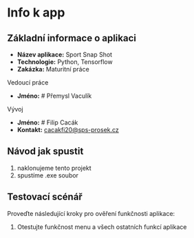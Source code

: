 # Info k app

## Základní informace o aplikaci

- **Název aplikace:** Sport Snap Shot
- **Technologie:** Python, Tensorflow
- **Zakázka:** Maturitní práce

Vedoucí práce
- **Jméno:** # Přemysl Vaculík

Vývoj
- **Jméno:** # Filip Cacák
- **Kontakt:** cacakfi20@sps-prosek.cz
  
## Návod jak spustit  

1. naklonujeme tento projekt  
2. spustíme .exe soubor 

## Testovací scénář
Proveďte následující kroky pro ověření funkčnosti aplikace:
1. Otestujte funkčnost menu a všech ostatních funkcí aplikace
